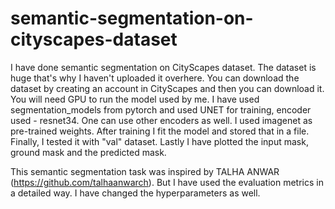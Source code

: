 # semantic-segmentation-on-cityscapes-dataset

I have done semantic segmentation on CityScapes dataset. The dataset is huge that's why I haven't uploaded it overhere. You can download the dataset by creating an account in CityScapes and then you can download it. You will need GPU to run the model used by me. I have used segmentation_models from pytorch and used UNET for training, encoder used - resnet34. One can use other encoders as well. I used imagenet as pre-trained weights. After training I fit the model and stored that in a file. Finally, I tested it with "val" dataset. Lastly I have plotted the input mask, ground mask and the predicted mask. 

This semantic segmentation task was inspired by TALHA ANWAR (https://github.com/talhaanwarch).
But I have used the evaluation metrics in a detailed way. I have changed the hyperparameters as well.
